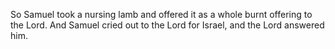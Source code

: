 So Samuel took a nursing lamb and offered it as a whole burnt offering to the Lord. And Samuel cried out to the Lord for Israel, and the Lord answered him.
